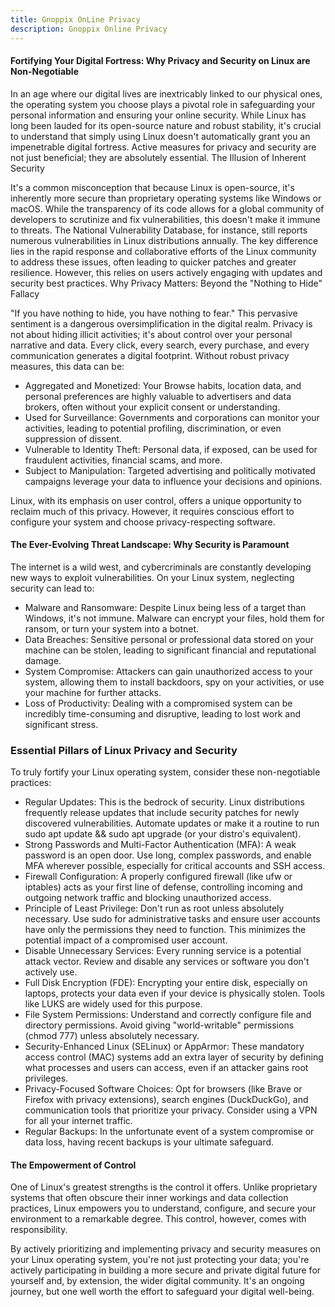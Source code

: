 ```yaml
---
title: Gnoppix OnLine Privacy  
description: Gnoppix Online Privacy  
---
```


#### Fortifying Your Digital Fortress: Why Privacy and Security on Linux are Non-Negotiable

In an age where our digital lives are inextricably linked to our physical ones, the operating system you choose plays a pivotal role in safeguarding your personal information and ensuring your online security. While Linux has long been lauded for its open-source nature and robust stability, it's crucial to understand that simply using Linux doesn't automatically grant you an impenetrable digital fortress. Active measures for privacy and security are not just beneficial; they are absolutely essential.
The Illusion of Inherent Security

It's a common misconception that because Linux is open-source, it's inherently more secure than proprietary operating systems like Windows or macOS. While the transparency of its code allows for a global community of developers to scrutinize and fix vulnerabilities, this doesn't make it immune to threats. The National Vulnerability Database, for instance, still reports numerous vulnerabilities in Linux distributions annually. The key difference lies in the rapid response and collaborative efforts of the Linux community to address these issues, often leading to quicker patches and greater resilience. However, this relies on users actively engaging with updates and security best practices.
Why Privacy Matters: Beyond the "Nothing to Hide" Fallacy

"If you have nothing to hide, you have nothing to fear." This pervasive sentiment is a dangerous oversimplification in the digital realm. Privacy is not about hiding illicit activities; it's about control over your personal narrative and data. Every click, every search, every purchase, and every communication generates a digital footprint. Without robust privacy measures, this data can be:

- Aggregated and Monetized: Your Browse habits, location data, and personal preferences are highly valuable to advertisers and data brokers, often without your explicit consent or understanding.
- Used for Surveillance: Governments and corporations can monitor your activities, leading to potential profiling, discrimination, or even suppression of dissent.
- Vulnerable to Identity Theft: Personal data, if exposed, can be used for fraudulent activities, financial scams, and more.
- Subject to Manipulation: Targeted advertising and politically motivated campaigns leverage your data to influence your decisions and opinions.

Linux, with its emphasis on user control, offers a unique opportunity to reclaim much of this privacy. However, it requires conscious effort to configure your system and choose privacy-respecting software.
#### The Ever-Evolving Threat Landscape: Why Security is Paramount

The internet is a wild west, and cybercriminals are constantly developing new ways to exploit vulnerabilities. On your Linux system, neglecting security can lead to:

- Malware and Ransomware: Despite Linux being less of a target than Windows, it's not immune. Malware can encrypt your files, hold them for ransom, or turn your system into a botnet.
- Data Breaches: Sensitive personal or professional data stored on your machine can be stolen, leading to significant financial and reputational damage.
- System Compromise: Attackers can gain unauthorized access to your system, allowing them to install backdoors, spy on your activities, or use your machine for further attacks.
- Loss of Productivity: Dealing with a compromised system can be incredibly time-consuming and disruptive, leading to lost work and significant stress.

### Essential Pillars of Linux Privacy and Security

To truly fortify your Linux operating system, consider these non-negotiable practices:

- Regular Updates: This is the bedrock of security. Linux distributions frequently release updates that include security patches for newly discovered vulnerabilities. Automate updates or make it a routine to run sudo apt update && sudo apt upgrade (or your distro's equivalent).
- Strong Passwords and Multi-Factor Authentication (MFA): A weak password is an open door. Use long, complex passwords, and enable MFA wherever possible, especially for critical accounts and SSH access.
- Firewall Configuration: A properly configured firewall (like ufw or iptables) acts as your first line of defense, controlling incoming and outgoing network traffic and blocking unauthorized access.
- Principle of Least Privilege: Don't run as root unless absolutely necessary. Use sudo for administrative tasks and ensure user accounts have only the permissions they need to function. This minimizes the potential impact of a compromised user account.
- Disable Unnecessary Services: Every running service is a potential attack vector. Review and disable any services or software you don't actively use.
- Full Disk Encryption (FDE): Encrypting your entire disk, especially on laptops, protects your data even if your device is physically stolen. Tools like LUKS are widely used for this purpose.
- File System Permissions: Understand and correctly configure file and directory permissions. Avoid giving "world-writable" permissions (chmod 777) unless absolutely necessary.
- Security-Enhanced Linux (SELinux) or AppArmor: These mandatory access control (MAC) systems add an extra layer of security by defining what processes and users can access, even if an attacker gains root privileges.
- Privacy-Focused Software Choices: Opt for browsers (like Brave or Firefox with privacy extensions), search engines (DuckDuckGo), and communication tools that prioritize your privacy. Consider using a VPN for all your internet traffic.
- Regular Backups: In the unfortunate event of a system compromise or data loss, having recent backups is your ultimate safeguard.

#### The Empowerment of Control

One of Linux's greatest strengths is the control it offers. Unlike proprietary systems that often obscure their inner workings and data collection practices, Linux empowers you to understand, configure, and secure your environment to a remarkable degree. This control, however, comes with responsibility.

By actively prioritizing and implementing privacy and security measures on your Linux operating system, you're not just protecting your data; you're actively participating in building a more secure and private digital future for yourself and, by extension, the wider digital community. It's an ongoing journey, but one well worth the effort to safeguard your digital well-being.




